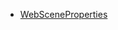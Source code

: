 - [WebSceneProperties](https://developers.arcgis.com/javascript/latest/api-reference/esri-WebScene.html#properties-summary)
